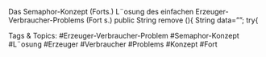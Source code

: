Das Semaphor-Konzept (Forts.)
L¨osung des einfachen Erzeuger-Verbraucher-Problems (Fort s.)
public String remove (){
String data=””;
try{

   Tags & Topics:
   #Erzeuger-Verbraucher-Problem
   #Semaphor-Konzept
   #L¨osung
   #Erzeuger
   #Verbraucher
   #Problems
   #Konzept
   #Fort